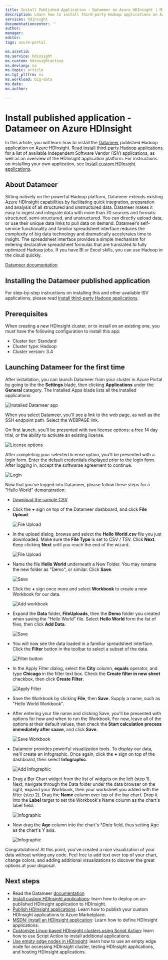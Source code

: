 ```yaml
---
title: Install Published Application - Datameer on Azure HDInsight | Microsoft Docs
description: Learn how to install third-party Hadoop applications on Azure HDInsight.
services: hdinsight
documentationcenter: ''
author: 
manager: 
editor: 
tags: azure-portal

ms.assetid: 
ms.service: hdinsight
ms.custom: hdinsightactive
ms.devlang: na
ms.topic: article
ms.tgt_pltfrm: na
ms.workload: big-data
ms.date: 
ms.author: 

---
```

# Install published application - Datameer on Azure HDInsight

In this article, you will learn how to install the [Datameer](https://www.datameer.com/) published Hadoop application on Azure HDInsight. Read [Install third-party Hadoop applications](hdinsight-apps-install-applications) for a list of available Independent Software Vendor (ISV) applications, as well as an overview of the HDInsight application platform. For instructions on installing your own application, see [Install custom HDInsight applications](hdinsight-apps-install-custom-applications.md).

## About Datameer

Sitting natively on the powerful Hadoop platform, Datameer extends existing Azure HDInsight capabilities by facilitating quick integration, preparation and analysis of all structured and unstructured data. Datameer makes it easy to ingest and integrate data with more than 70 sources and formats: structured, semi-structured, and unstructured. You can directly upload data, or use their unique data links to pull data on demand. Datameer’s self-service functionality and familiar spreadsheet interface reduces the complexity of big data technology and dramatically accelerates time to insight. The spreadsheet interface provides a simple mechanism for entering declarative spreadsheet formulas that are translated to fully optimized Hadoop jobs. If you have BI or Excel skills, you can use Hadoop in the cloud quickly.

[Datameer documentation](http://www.datameer.com/documentation/display/DAS50/Home?ls=Partners&lsd=Microsoft&c=Partners&cd=Microsoft)


## Installing the Datameer published application

For step-by-step instructions on installing this and other available ISV applications, please read [Install third-party Hadoop applications](hdinsight-apps-install-applications#how-to-install-a-published-application).

## Prerequisites

When creating a new HDInsight cluster, or to install on an existing one, you must have the following configuration to install this app:

* Cluster tier: Standard
* Cluster type: Hadoop
* Cluster version: 3.4


## Launching Datameer for the first time

After installation, you can launch Datameer from your cluster in Azure Portal by going to the the **Settings** blade, then clicking **Applications** under the **General** category. The Installed Apps blade lists all the installed applications.

![Installed Datameer app](./media/hdinsight-install-published-app-datameer/datameer-app.png)

When you select Datameer, you'll see a link to the web page, as well as the SSH endpoint path. Select the WEBPAGE link.

On first launch, you'll be presented with two license options: a free 14 day trial, or the ability to activate an existing license.

![License options](./media/hdinsight-install-published-app-datameer/license.png)

After completing your selected license option, you'll be presented with a login form. Enter the default credentials displayed prior to the login form. After logging in, accept the softwarae agreement to continue.

![Login](./media/hdinsight-install-published-app-datameer/login.png)

Now that you've logged into Datameer, please follow these steps for a "Hello World" demonstration:

* [Download the sample CSV](https://datameer.box.com/s/wzzw27za3agic4yjj8zrn6vfrph0ppnf).
* Click the **+** sign on top of the Datameer dashboard, and click **File Upload**.

    ![File Upload](./media/hdinsight-install-published-app-datameer/upload.png)

* In the upload dialog, browse and select the **Hello World.csv** file you just downloaded. Make sure the **File Type** is set to CSV / TSV. Click **Next**. Keep clicking **Next** until you reach the end of the wizard.

    ![File Upload](./media/hdinsight-install-published-app-datameer/upload-browse.png)

* Name the file **Hello World** underneath a New Folder. You may rename the new folder as "Demo", or similar. Click **Save**.

    ![Save](./media/hdinsight-install-published-app-datameer/save.png)

* Click the **+** sign once more and select **Workbook** to create a new Workbook for our data.

    ![Add workbook](./media/hdinsight-install-published-app-datameer/add-workbook.png)

* Expand the **Data** folder, **FileUploads**, then the **Demo** folder you created when saving the "Hello World" file. Select **Hello World** form the list of files, then click **Add Data**.

    ![Save](./media/hdinsight-install-published-app-datameer/select-file.png)

* You will now see the data loaded in a familiar spreadsheet interface. Click the **Filter** button in the toolbar to select a subset of the data.

    ![Filter button](./media/hdinsight-install-published-app-datameer/filter-button.png)

* In the Apply Filter dialog, select the **City** column, **equals** operator, and type **Chicago** in the filter text box. Check the **Create filter in new sheet** checkbox, then click **Create Filter**.

    ![Apply Filter](./media/hdinsight-install-published-app-datameer/apply-filter.png)

* Save the Workbook by clicking **File**, then **Save**. Supply a name, such as "Hello World Workbook".

* After entering your file name and clicking Save, you'll be presented with options for how and when to run the Workbook. For now, leave all of the options at their default values, then check the **Start calculation process immediately after saave**, and click **Save**.

    ![Save Workbook](./media/hdinsight-install-published-app-datameer/save-workbook.png)

* Datameer provides powerful visualization tools. To display our data, we'll create an Infographic. Once again, click the **+** sign on top of the dashboard, then select **Infographic**.

    ![Add Infographic](./media/hdinsight-install-published-app-datameer/infographic-button.png)

* Drag a Bar Chart widget from the list of widgets on the left (step 1). Next, navigate through the Data folder under the data browser on the right, expand your Workbook, then your worksheet you added with the filter (step 2). Drag the **Name** column over top of the bar chart. Drop it into the **Label** target to set the Workbook's Name column as the chart's label field.

    ![Infographic](./media/hdinsight-install-published-app-datameer/infographic.png)

* Now drag the **Age** column into the chart's **Data* field, thus setting Age as the chart's Y axis.

    ![Infographic](./media/hdinsight-install-published-app-datameer/infographic-age.png)


Congratulations! At this point, you've created a nice visualization of your data without writing any code. Feel free to add text over top of your chart, change colors, and adding additional visualizations to discover the great options at your disposal.


## Next steps
* Read the Datameer [documentation](http://www.datameer.com/documentation/display/DAS50/Home?ls=Partners&lsd=Microsoft&c=Partners&cd=Microsoft)
* [Install custom HDInsight applications](hdinsight-apps-install-custom-applications.md): learn how to deploy an un-published HDInsight application to HDInsight.
* [Publish HDInsight applications](hdinsight-apps-publish-applications.md): Learn how to publish your custom HDInsight applications to Azure Marketplace.
* [MSDN: Install an HDInsight application](https://msdn.microsoft.com/library/mt706515.aspx): Learn how to define HDInsight applications.
* [Customize Linux-based HDInsight clusters using Script Action](hdinsight-hadoop-customize-cluster-linux.md): learn how to use Script Action to install additional applications.
* [Use empty edge nodes in HDInsight](hdinsight-apps-use-edge-node.md): learn how to use an empty edge node for accessing HDInsight cluster, testing HDInsight applications, and hosting HDInsight applications.

